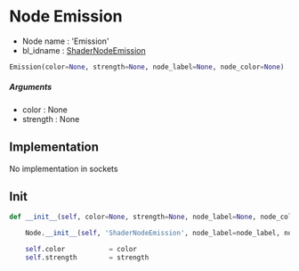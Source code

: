 # Node Emission

- Node name : 'Emission'
- bl_idname : [ShaderNodeEmission](https://docs.blender.org/api/current/bpy.types.ShaderNodeEmission.html)


``` python
Emission(color=None, strength=None, node_label=None, node_color=None)
```
##### Arguments

- color : None
- strength : None

## Implementation

No implementation in sockets

## Init

``` python
def __init__(self, color=None, strength=None, node_label=None, node_color=None):

    Node.__init__(self, 'ShaderNodeEmission', node_label=node_label, node_color=node_color)

    self.color           = color
    self.strength        = strength
```
